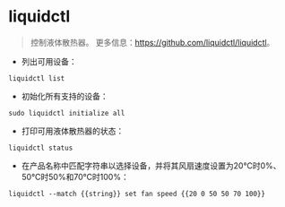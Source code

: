 # liquidctl

> 控制液体散热器。
> 更多信息：<https://github.com/liquidctl/liquidctl>。

- 列出可用设备：

`liquidctl list`

- 初始化所有支持的设备：

`sudo liquidctl initialize all`

- 打印可用液体散热器的状态：

`liquidctl status`

- 在产品名称中匹配字符串以选择设备，并将其风扇速度设置为20°C时0%、50°C时50%和70°C时100%：

`liquidctl --match {{string}} set fan speed {{20 0 50 50 70 100}}`